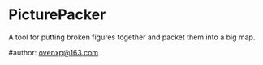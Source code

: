 # PicturePacker
A tool for putting broken figures together and packet them into a big map. 

#author: ovenxp@163.com

